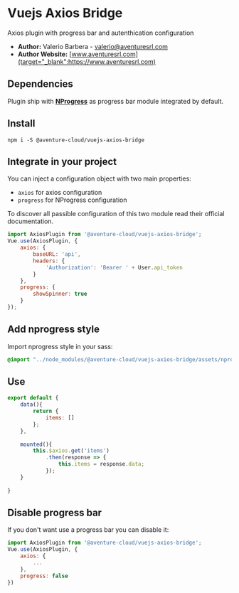# Vuejs Axios Bridge
Axios plugin with progress bar and autenthication configuration


- **Author:** Valerio Barbera - [valerio@aventuresrl.com](mailto:valerio@aventuresrl.com)
- **Author Website:** [www.aventuresrl.com](target="_blank":https://www.aventuresrl.com)

## Dependencies
Plugin ship with [**NProgress**](https://github.com/rstacruz/nprogress)
as progress bar module integrated by default.

## Install
`npm i -S @aventure-cloud/vuejs-axios-bridge`

## Integrate in your project
You can inject a configuration object with two main properties: 

- `axios` for axios configuration
- `progress` for NProgress configuration

To discover all passible configuration of this two module read 
their official documentation.
 
```javascript
import AxiosPlugin from '@aventure-cloud/vuejs-axios-bridge';
Vue.use(AxiosPlugin, {
    axios: {
        baseURL: 'api',
        headers: {
            'Authorization': 'Bearer ' + User.api_token
        }
    },
    progress: {
        showSpinner: true
    }
});
```

## Add nprogress style
Import nprogress style in your sass:

```css
@import "../node_modules/@aventure-cloud/vuejs-axios-bridge/assets/nprogress";
```

## Use
```javascript
export default {
    data(){
        return {
            items: []
        };
    },
    
    mounted(){
        this.$axios.get('items')
            .then(response => {
                this.items = response.data;
            });
    }
    
}
```

## Disable progress bar
If you don't want use a progress bar you can disable it:
```javascript
import AxiosPlugin from '@aventure-cloud/vuejs-axios-bridge';
Vue.use(AxiosPlugin, {
    axios: {
        ...
    },
    progress: false
})
```
